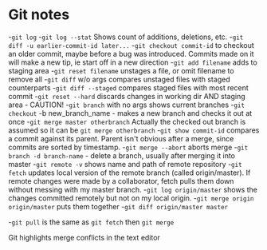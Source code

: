 # Git notes

-`git log`
-`git log --stat` Shows count of additions, deletions, etc.
-`git diff -u earlier-commit-id later...` 
-`git checkout commit-id` to checkout an older commit, maybe before a bug was introduced. Commits made on it will make a new tip, ie start off in a new direction
-`git add filename` adds to staging area
-`git reset filename` unstages a file, or omit filename to remove all
-`git diff` w/o args compares unstaged files with staged counterparts
-`git diff --staged` compares staged files with most recent commit
-`git reset --hard` discards changes in working dir AND staging area - CAUTION!
-`git branch` with no args shows current branches
-`git checkout` -b new_branch_name - makes a new branch and checks it out at once
-`git merge master otherbranch` Actually the checked out branch is assumed so it can be `git merge otherbranch`
-`git show commit-id` compares a commit against its parent. Parent isn't obvious after a merge, since commits are sorted by timestamp.
-`git merge --abort` aborts merge
-`git branch -d branch-name` - delete a branch, usually after merging it into master
-`git remote -v` shows name and path of remote repository
-`git fetch` updates local version of the remote branch (called origin/master). If remote changes were made by a collaborator, fetch pulls them down without messing with my master branch.
-`git log origin/master` shows the changes committed remotely but not on my local origin.
-`git merge origin origin/master` puts them together
-`git diff origin/master master`

-`git pull` is the same as `git fetch` then `git merge`

Git highlights merge conflicts in the text editor

